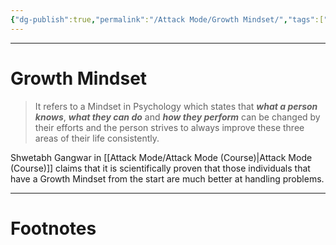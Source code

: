 ```yaml
---
{"dg-publish":true,"permalink":"/Attack Mode/Growth Mindset/","tags":["Psychology"]}
---
```



---
# Growth Mindset
> It refers to a Mindset in Psychology which states that ***what a person knows***, ***what they can do*** and ***how they perform*** can be changed by their efforts and the person strives to always improve these three areas of their life consistently. 

Shwetabh Gangwar in [[Attack Mode/Attack Mode (Course)\|Attack Mode (Course)]] claims that it is scientifically proven that those individuals that have a Growth Mindset from the start are much better at handling problems.

---
# Footnotes